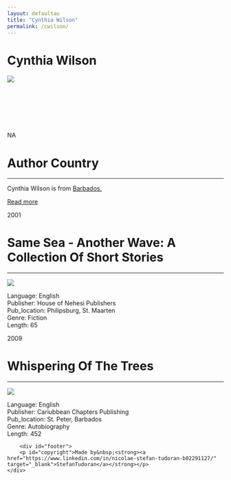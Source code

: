 ```yaml
---
layout: defaultau
title: "Cynthia Wilson"
permalink: /cwilson/
---
```

<!-- partial:index.partial.html -->
<div class="content">
    <h1>Cynthia Wilson</h1>
    <div class="quote">
        <div><img src="https://scontent-mia3-1.xx.fbcdn.net/v/t1.6435-9/160218353_3867913309898239_6663437266187881639_n.jpg?stp=cp0_dst-jpg_e15_p320x320_q65&_nc_cat=100&ccb=1-7&_nc_sid=2d5d41&_nc_ohc=cjv_jsv1z18AX9aVHr5&_nc_ht=scontent-mia3-1.xx&oh=00_AfCTKcOYpa4W0Vtl0FB5Cl_yg0H8pRDGMy-npOT9H1ZYPw&oe=63C3F52B" class="logo"></div>
    </div>
    <div class="timeline">
        <div style="padding-bottom:100px;"></div>
        <div class="block">
            <div class="date right"><p class="right"> NA </p></div>
            <div class="dot"></div>
            <div class="left first">
            <div class="author_country">
                <h1>Author Country</h1><hr>
            <div class="aclocation">   <p> Cynthia Wilson is from <a href="{{ site.baseurl }}/12"> Barbados.</a></p></div>
                  <div class="acreadmore"> <a href="https://en.wikipedia.org/wiki/Cynthia_Wilson">Read more</a></div>
            </div>
            </div>
        </div>
        <div class="block">
            <div class="date left"><p class="left">2001</p></div>
            <div class="dot"></div>
            <div class="right">
                <h1>Same Sea - Another Wave: A Collection Of Short Stories</h1><hr>
                <p><img src="https://m.media-amazon.com/images/W/WEBP_402378-T2/images/I/516PDGC3ZTL._SY291_BO1,204,203,200_QL40_FMwebp_.jpg"></p>
                <p>
                Language: English <br/>
                Publisher: House of Nehesi Publishers<br/>
                Pub_location: Philipsburg, St. Maarten<br/>
                Genre: Fiction <br/>
                Length: 65<br/></p>
            </div>
        </div>
        <div class="block">
            <div class="date right"><p class="right">2009</p></div>
            <div class="dot"></div>
            <div class="left">
                <h1>Whispering Of The Trees</h1><hr>
                <p><img src="https://m.media-amazon.com/images/W/WEBP_402378-T2/images/I/51VDzFaMJoL._SX311_BO1,204,203,200_.jpg"></p>
                <p>
                Language: English <br/>
                Publisher: Cariubbean Chapters Publishing<br/>
                Pub_location: St. Peter, Barbados<br/>
                Genre: Autobiography<br/>
                Length: 452<br/>
                </p>
            </div>
        </div>

        <div id="footer">
        <p id="copyright">Made by&nbsp;<strong><a href="https://www.linkedin.com/in/nicolae-stefan-tudoran-b02291127/" target="_blank">StefanTudoran</a></strong></p>
    </div>
</div>
<!-- partial -->
  <script src='https://cdnjs.cloudflare.com/ajax/libs/jquery/3.1.1/jquery.min.js'></script><script  src="assets/js/authorscript.js"></script>
